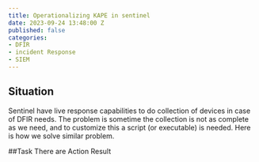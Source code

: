 ```yaml
---
title: Operationalizing KAPE in sentinel
date: 2023-09-24 13:48:00 Z
published: false
categories:
- DFIR
- incident Response
- SIEM
---
```


## Situation
Sentinel have live response capabilities to do collection of devices in case of DFIR needs. The problem is sometime the collection is not as complete as we need, and to customize this a script (or executable) is needed. Here is how we solve similar problem.

<!--more-->
##Task
There are 
Action
Result